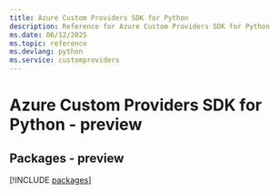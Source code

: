 ```yaml
---
title: Azure Custom Providers SDK for Python
description: Reference for Azure Custom Providers SDK for Python
ms.date: 06/12/2025
ms.topic: reference
ms.devlang: python
ms.service: customproviders
---
```

# Azure Custom Providers SDK for Python - preview
## Packages - preview
[!INCLUDE [packages](custom-providers-index.md)]